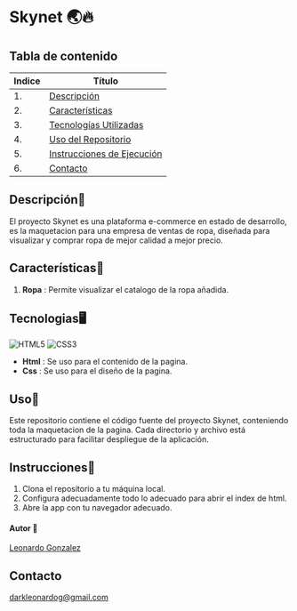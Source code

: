 # Skynet 🌏🔥

## Tabla de contenido
| Indice | Título  |
|--|--|
| 1. | [Descripción](#Descripcion) |
| 2. | [Características](#Características) |
| 3. | [Tecnologías Utilizadas](#Tecnologias) |
| 4. | [Uso del Repositorio](#Uso) |
| 5. | [Instrucciones de Ejecución](#Instrucciones) |
| 6. | [Contacto](#Contacto) |

## Descripción🚀

El proyecto Skynet es una plataforma e-commerce en estado de desarrollo, es la maquetacion para una empresa de ventas de ropa, diseñada para visualizar y comprar ropa de mejor calidad a mejor precio.

## Características🧮

1. **Ropa** : Permite visualizar el catalogo de la ropa añadida.


## Tecnologias🖥️ 

![HTML5](https://img.shields.io/badge/html5-%23E34F26.svg?style=for-the-badge&logo=html5&logoColor=white) ![CSS3](https://img.shields.io/badge/css3-%231572B6.svg?style=for-the-badge&logo=css3&logoColor=white)

- **Html** : Se uso para el contenido de la pagina.
- **Css** : Se uso para el diseño de la pagina.

## Uso📝

Este repositorio contiene el código fuente del proyecto Skynet, conteniendo toda la maquetacion de la pagina. Cada directorio y archivo está estructurado para facilitar despliegue de la aplicación.

## Instrucciones📐

1. Clona el repositorio a tu máquina local. 
2. Configura adecuadamente todo lo adecuado para abrir el index de html.
3. Abre la app con tu navegador adecuado.

#### Autor 👤

[Leonardo Gonzalez](https://github.com/DLeonardoG)

## Contacto

darkleonardog@gmail.com
